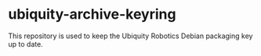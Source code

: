 # ubiquity-archive-keyring

This repository is used to keep the Ubiquity Robotics Debian packaging key up to date.
